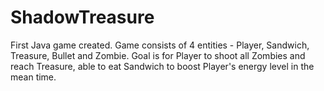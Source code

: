 # ShadowTreasure
First Java game created. Game consists of 4 entities - Player, Sandwich, Treasure, Bullet and Zombie. Goal is for Player to shoot all Zombies and reach Treasure, able to eat Sandwich to boost Player's energy level in the mean time.
